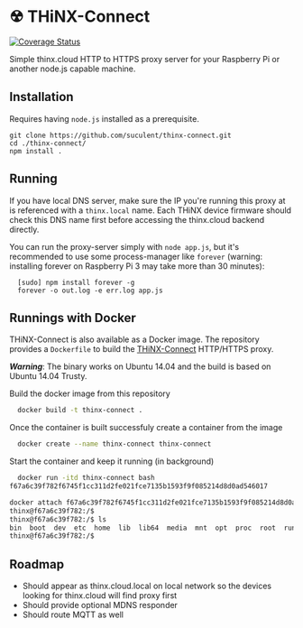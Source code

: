 # ☢ THiNX-Connect

[![Coverage Status](https://coveralls.io/repos/github/suculent/thinx-connect/badge.svg?branch=master)](https://coveralls.io/github/suculent/thinx-connect?branch=master)

Simple thinx.cloud HTTP to HTTPS proxy server for your Raspberry Pi or another node.js capable machine.

## Installation

  Requires having `node.js` installed as a prerequisite.

```
git clone https://github.com/suculent/thinx-connect.git
cd ./thinx-connect/
npm install .
```

## Running

If you have local DNS server, make sure the IP you're running this proxy at is referenced with a `thinx.local` name. Each THiNX device firmware should check this DNS name first before accessing the thinx.cloud backend directly.

You can run the proxy-server simply with `node app.js`, but it's recommended to use some process-manager like `forever` (warning: installing forever on Raspberry Pi 3 may take more than 30 minutes):

      [sudo] npm install forever -g
      forever -o out.log -e err.log app.js

## Runnings with Docker

THiNX-Connect is also available as a Docker image. The repository provides a `Dockerfile` to build the [THiNX-Connect](https://hub.docker.com/r/suculent/thinx-connect/) HTTP/HTTPS proxy.

***Warning***: The binary works on Ubuntu 14.04 and the build is based on Ubuntu 14.04 Trusty.

Build the docker image from this repository

```bash
  docker build -t thinx-connect .
```

Once the container is built successfuly create a container from the image

```bash
  docker create --name thinx-connect thinx-connect
```

Start the container and keep it running (in background)

```bash
  docker run -itd thinx-connect bash
f67a6c39f782f6745f1cc311d2fe021fce7135b1593f9f085214d8d0ad546017
```

```bash
docker attach f67a6c39f782f6745f1cc311d2fe021fce7135b1593f9f085214d8d0ad546017
thinx@f67a6c39f782:/$
thinx@f67a6c39f782:/$ ls
bin  boot  dev	etc  home  lib	lib64  media  mnt  opt	proc  root  run  sbin  srv  sys  thinx-connect	tmp  usr  var
thinx@f67a6c39f782:/$
```


## Roadmap

* Should appear as thinx.cloud.local on local network so the devices looking for thinx.cloud will find proxy first
* Should provide optional MDNS responder
* Should route MQTT as well
